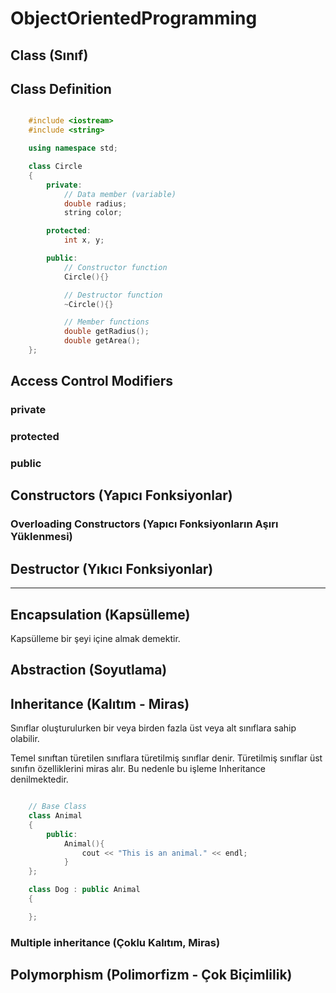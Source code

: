 # ObjectOrientedProgramming

## Class (Sınıf)

## Class Definition

~~~C++

    #include <iostream>
    #include <string>

    using namespace std;

    class Circle
    {
        private:
            // Data member (variable)
            double radius;
            string color;

        protected:
            int x, y;

        public:
            // Constructor function
            Circle(){}

            // Destructor function
            ~Circle(){}

            // Member functions
            double getRadius();
            double getArea();
    };

~~~

## Access Control Modifiers

### private

### protected

### public

## Constructors (Yapıcı Fonksiyonlar)

### Overloading Constructors (Yapıcı Fonksiyonların Aşırı Yüklenmesi)

## Destructor (Yıkıcı Fonksiyonlar)

---

## Encapsulation (Kapsülleme)

Kapsülleme bir şeyi içine almak demektir.

## Abstraction (Soyutlama)

## Inheritance (Kalıtım - Miras)

Sınıflar oluşturulurken bir veya birden fazla üst veya alt sınıflara sahip olabilir.

Temel sınıftan türetilen sınıflara türetilmiş sınıflar denir. Türetilmiş sınıflar üst sınıfın özelliklerini miras alır. Bu nedenle bu işleme Inheritance denilmektedir.

~~~C++

    // Base Class
    class Animal
    {
        public:
            Animal(){
                cout << "This is an animal." << endl;
            }
    };

    class Dog : public Animal
    {

    };
~~~

### Multiple inheritance (Çoklu Kalıtım, Miras)

## Polymorphism (Polimorfizm - Çok Biçimlilik)
